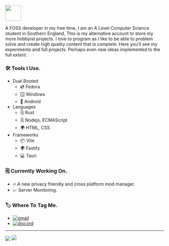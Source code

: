 <picture >
  <source
    height=50 
    srcset="https://capsule-render.vercel.app/api?type=transparent&height=50&color=8A88FF&text=👋%20Hi%2C%20I’m%20@AbsolutelyNotConspicuous.&reversal=false&animation=fadeIn&section=header&fontSize=25&fontColor=E9E9F1&fontAlign=27"
    media="(prefers-color-scheme: dark)"
  />
  <source
    height=50 
    srcset="https://capsule-render.vercel.app/api?type=transparent&height=50&color=8A88FF&text=👋%20Hi%2C%20I’m%20@AbsolutelyNotConspicuous.&reversal=false&animation=fadeIn&section=header&fontSize=25&fontColor=11111B"
    media="(prefers-color-scheme: light), (prefers-color-scheme: no-preference)"
  />
  <img height=50 src="https://capsule-render.vercel.app/api?type=transparent&height=50&color=8A88FF&text=👋%20Hi%2C%20I’m%20@AbsolutelyNotConspicuous.&reversal=false&animation=fadeIn&section=header&fontSize=25&fontColor=11111B" />
</picture>

A FOSS developer in my free time, I am an A Level Computer Science student in Southern England, This is my alternative account to store my more hobbyist projects. I love to program as I like to be able to problem solve and create high quality content that is complete. Here you'll see my experiments and full projects. Perhaps even new ideas implemented to the full extent. 

### 🛠 Tools I Use.
 - Dual Booted
   - 💿 Fedora
   - 🪟 Windows
   - 📱 Android
 - Languages
   - 🗒 Rust
   - 🗒 Nodejs, ECMAScript
   - 🌍 HTML, CSS
 - Frameworks
   - 📦 Vite
   - 🌍 Fastify
   - 💻 Tauri

### 🗒 Currently Working On.
 - 🔥 A new privacy friendly and cross platform mod manager.
 - 📈 Server Monitoring.

### 🏷 Where To Tag Me.
 - <a href='mailto:dominic.parry@hotmail.com' target="_blank"><img alt='gmail' src='https://img.shields.io/badge/Email-100000?style=flat&logo=gmail&logoColor=FFFFFF&labelColor=11111b&color=11111b'/></a>
 - <a href='https://discordapp.com/users/991791436662046800' target="_blank"><img alt='discord' src='https://img.shields.io/badge/Discord-100000?style=flat&logo=discord&logoColor=FFFFFF&labelColor=5865F2&color=5865F2'/></a>
---

<picture >
  <source
    align="top"
    srcset="https://github-readme-stats.vercel.app/api?username=AbsolutelyNotConspicuous&show_icons=true&theme=catppuccin_mocha&border_color=313244&border_radius=13"
    media="(prefers-color-scheme: dark)"
  />
  <source 
    align="top"
    srcset="https://github-readme-stats.vercel.app/api?username=AbsolutelyNotConspicuous&show_icons=true&theme=catppuccin_latte&border_color=ccd0da&border_radius=13"
    media="(prefers-color-scheme: light), (prefers-color-scheme: no-preference)"
  />
  <img align="center" src="https://github-readme-stats.vercel.app/api?username=AbsolutelyNotConspicuous&show_icons=true&theme=catppuccin_latte&border_color=ccd0da&border_radius=13" />
</picture>

<picture >
  <source
    align="top"
    srcset="https://github-readme-stats.vercel.app/api/top-langs/?username=AbsolutelyNotConspicuous&layout=compact&theme=catppuccin_mocha&border_color=313244&border_radius=13"
    media="(prefers-color-scheme: dark)"
  />
  <source
    align="top"
    srcset="https://github-readme-stats.vercel.app/api/top-langs/?username=AbsolutelyNotConspicuous&layout=compact&theme=catppuccin_latte&border_color=ccd0da&border_radius=13"
    media="(prefers-color-scheme: light), (prefers-color-scheme: no-preference)"
  />
  <img align="top" src="https://github-readme-stats.vercel.app/api/top-langs/?username=AbsolutelyNotConspicuous&layout=compact&theme=catppuccin_latte&border_color=ccd0da&border_radius=13" />
</picture>
